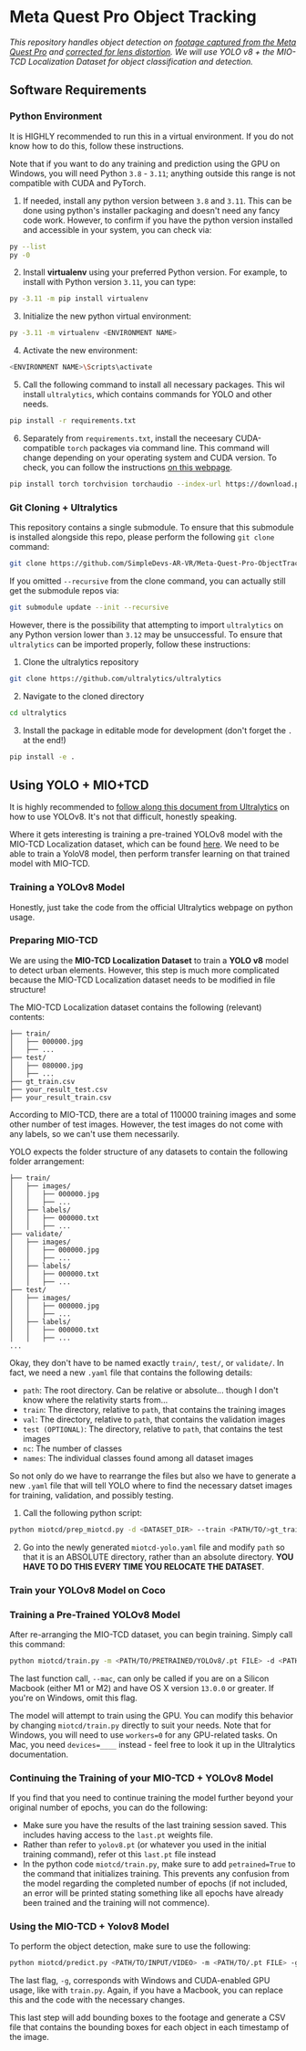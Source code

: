 # Meta Quest Pro Object Tracking

_This repository handles object detection on [footage captured from the Meta Quest Pro](https://github.com/SimpleDevs-AR-VR/Meta-Quest-Pro-SCRCPY.git) and [corrected for lens distortion](https://github.com/SimpleDevs-AR-VR/Meta-Quest-Pro-LensCorrection.git). We will use YOLO v8 + the MIO-TCD Localization Dataset for object classification and detection._

## Software Requirements

### Python Environment

It is HIGHLY recommended to run this in a virtual environment. If you do not know how to do this, follow these instructions.

Note that if you want to do any training and prediction using the GPU on Windows, you will need Python `3.8` - `3.11`; anything outside this range is not compatible with CUDA and PyTorch.

1. If needed, install any python version between `3.8` and `3.11`. This can be done using python's installer packaging and doesn't need any fancy code work. However, to confirm if you have the python version installed and accessible in your system, you can check via:

````bash
py --list
py -0
````

2. Install **virtualenv** using your preferred Python version. For example, to install with Python version `3.11`, you can type:

```bash
py -3.11 -m pip install virtualenv
```

3. Initialize the new python virtual environment:

````bash
py -3.11 -m virtualenv <ENVIRONMENT NAME>
````

4. Activate the new environment:

````bash
<ENVIRONMENT NAME>\Scripts\activate
````

5. Call the following command to install all necessary packages. This wil install `ultralytics`, which contains commands for YOLO and other needs.

````bash
pip install -r requirements.txt
````

6. Separately from `requirements.txt`, install the neceesary CUDA-compatible `torch` packages via command line. This command will change depending on your operating system and CUDA version. To check, you can follow the instructions [on this webpage](https://pytorch.org/).

````bash
pip install torch torchvision torchaudio --index-url https://download.pytorch.org/whl/cu118
````

### Git Cloning + Ultralytics

This repository contains a single submodule. To ensure that this submodule is installed alongside this repo, please perform the following `git clone` command:

````bash
git clone https://github.com/SimpleDevs-AR-VR/Meta-Quest-Pro-ObjectTracking.git --recursive
````

If you omitted `--recursive` from the clone command, you can actually still get the submodule repos via:

````bash
git submodule update --init --recursive
````

However, there is the possibility that attempting to import `ultralytics` on any Python version lower than `3.12` may be unsuccessful. To ensure that `ultralytics` can be imported properly, follow these instructions:

1. Clone the ultralytics repository
````bash
git clone https://github.com/ultralytics/ultralytics
````

2. Navigate to the cloned directory
````bash
cd ultralytics
````

3. Install the package in editable mode for development (don't forget the `.` at the end!)
````bash
pip install -e .
````

## Using YOLO + MIO+TCD

It is highly recommended to [follow along this document from Ultralytics](https://docs.ultralytics.com/usage/python/) on how to use YOLOv8. It's not that difficult, honestly speaking.

Where it gets interesting is training a pre-trained YOLOv8 model with the MIO-TCD Localization dataset, which can be found [here](https://tcd.miovision.com/). We need to be able to train a YoloV8 model, then perform transfer learning on that trained model with MIO-TCD.

### Training a YOLOv8 Model

Honestly, just take the code from the official Ultralytics webpage on python usage.

### Preparing MIO-TCD

We are using the **MIO-TCD Localization Dataset** to train a **YOLO v8** model to detect urban elements. However, this step is much more complicated because the MIO-TCD Localization dataset needs to be modified in file structure!

The MIO-TCD Localization dataset contains the following (relevant) contents:

```
├── train/
│   ├── 000000.jpg
│   ├── ...
├── test/
│   ├── 080000.jpg
│   ├── ...
├── gt_train.csv
├── your_result_test.csv
├── your_result_train.csv
```

 According to MIO-TCD, there are a total of 110000 training images and some other number of test images. However, the test images do not come with any labels, so we can't use them necessarily.

 YOLO expects the folder structure of any datasets to contain the following folder arrangement:

 ```
├── train/
│   ├── images/
│   │   ├── 000000.jpg
│   │   ├── ...
│   ├── labels/
│   │   ├── 000000.txt
│   │   ├── ...
├── validate/
│   ├── images/
│   │   ├── 000000.jpg
│   │   ├── ...
│   ├── labels/
│   │   ├── 000000.txt
│   │   ├── ...
├── test/
│   ├── images/
│   │   ├── 000000.jpg
│   │   ├── ...
│   ├── labels/
│   │   ├── 000000.txt
│   │   ├── ...
...
```

Okay, they don't have to be named exactly `train/`, `test/`, or `validate/`. In fact, we need a new `.yaml` file that contains the following details:

* `path`: The root directory. Can be relative or absolute... though I don't know where the relativity starts from...
* `train`: The directory, relative to `path`, that contains the training images
* `val`: The directory, relative to `path`, that contains the validation images
* `test (OPTIONAL)`: The directory, relative to `path`, that contains the test images
* `nc`: The number of classes
* `names`: The individual classes found among all dataset images

So not only do we have to rearrange the files but also we have to generate a new `.yaml` file that will tell YOLO where to find the necessary datset images for training, validation, and possibly testing. 

1. Call the following python script:

````bash
python miotcd/prep_miotcd.py -d <DATASET_DIR> --train <PATH/TO/>gt_train.csv -s <VAL B/W 0 and 1, TRAINING DATASET %> <VAL B/W 0 and 1, VALIDATION DASASET %> 
````

2. Go into the newly generated `miotcd-yolo.yaml` file and modify `path` so that it is an ABSOLUTE directory, rather than an absolute directory. **YOU HAVE TO DO THIS EVERY TIME YOU RELOCATE THE DATASET**.

### Train your YOLOv8 Model on Coco

### Training a Pre-Trained YOLOv8 Model

After re-arranging the MIO-TCD dataset, you can begin training. Simply call this command:

````bash
python miotcd/train.py -m <PATH/TO/PRETRAINED/YOLOv8/.pt FILE> -d <PATH/TO/>miotcd-yolo.yaml -e <NUMBER OF EPOCHS> --mac 
````

The last function call, `--mac`, can only be called if you are on a Silicon Macbook (either M1 or M2) and have OS X version `13.0.0` or greater. If you're on Windows, omit this flag.

The model will attempt to train using the GPU. You can modify this behavior by changing `miotcd/train.py` directly to suit your needs. Note that for Windows, you will need to use `workers=0` for any GPU-related tasks. On Mac, you need `devices=____` instead - feel free to look it up in the Ultralytics documentation.

### Continuing the Training of your MIO-TCD + YOLOv8 Model

If you find that you need to continue training the model further beyond your original number of epochs, you can do the following:

* Make sure you have the results of the last training session saved. This includes having access to the `last.pt` weights file.
* Rather than refer to `yolov8.pt` (or whatever you used in the initial training command), refer ot this `last.pt` file instead
* In the python code `miotcd/train.py`, make sure to add `petrained=True` to the command that initializes training. This prevents any confusion from the model regarding the completed number of epochs (if not included, an error will be printed stating something like all epochs have already been trained and the training will not commence).

### Using the MIO-TCD + Yolov8 Model

To perform the object detection, make sure to use the following:

````bash
python miotcd/predict.py <PATH/TO/INPUT/VIDEO> -m <PATH/TO/.pt FILE> -g
````

The last flag, `-g`, corresponds with Windows and CUDA-enabled GPU usage, like with `train.py`. Again, if you have a Macbook, you can replace this and the code with the necessary changes.

This last step will add bounding boxes to the footage and generate a CSV file that contains the bounding boxes for each object in each timestamp of the image.


